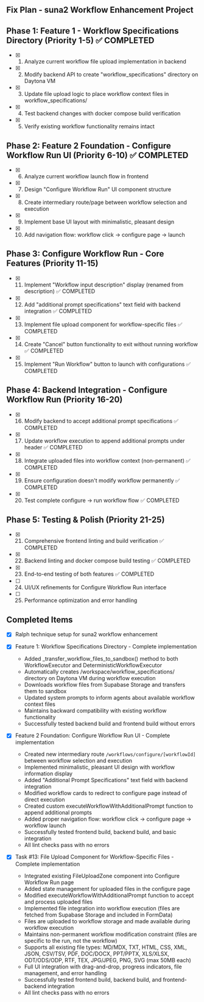 ## Fix Plan - suna2 Workflow Enhancement Project

## Phase 1: Feature 1 - Workflow Specifications Directory (Priority 1-5) ✅ COMPLETED
- [x] 1. Analyze current workflow file upload implementation in backend
- [x] 2. Modify backend API to create "workflow_specifications" directory on Daytona VM
- [x] 3. Update file upload logic to place workflow context files in workflow_specifications/
- [x] 4. Test backend changes with docker compose build verification
- [x] 5. Verify existing workflow functionality remains intact

## Phase 2: Feature 2 Foundation - Configure Workflow Run UI (Priority 6-10) ✅ COMPLETED
- [x] 6. Analyze current workflow launch flow in frontend
- [x] 7. Design "Configure Workflow Run" UI component structure
- [x] 8. Create intermediary route/page between workflow selection and execution
- [x] 9. Implement base UI layout with minimalistic, pleasant design
- [x] 10. Add navigation flow: workflow click → configure page → launch

## Phase 3: Configure Workflow Run - Core Features (Priority 11-15)
- [x] 11. Implement "Workflow input description" display (renamed from description) ✅ COMPLETED
- [x] 12. Add "additional prompt specifications" text field with backend integration ✅ COMPLETED  
- [x] 13. Implement file upload component for workflow-specific files ✅ COMPLETED
- [x] 14. Create "Cancel" button functionality to exit without running workflow ✅ COMPLETED
- [x] 15. Implement "Run Workflow" button to launch with configurations ✅ COMPLETED

## Phase 4: Backend Integration - Configure Workflow Run (Priority 16-20)
- [x] 16. Modify backend to accept additional prompt specifications ✅ COMPLETED
- [x] 17. Update workflow execution to append additional prompts under header ✅ COMPLETED
- [x] 18. Integrate uploaded files into workflow context (non-permanent) ✅ COMPLETED
- [x] 19. Ensure configuration doesn't modify workflow permanently ✅ COMPLETED
- [x] 20. Test complete configure → run workflow flow ✅ COMPLETED

## Phase 5: Testing & Polish (Priority 21-25)
- [x] 21. Comprehensive frontend linting and build verification ✅ COMPLETED
- [x] 22. Backend linting and docker compose build testing ✅ COMPLETED
- [x] 23. End-to-end testing of both features ✅ COMPLETED
- [ ] 24. UI/UX refinements for Configure Workflow Run interface
- [ ] 25. Performance optimization and error handling

## Completed Items
- [x] Ralph technique setup for suna2 workflow enhancement
- [x] Feature 1: Workflow Specifications Directory - Complete implementation
  - Added _transfer_workflow_files_to_sandbox() method to both WorkflowExecutor and DeterministicWorkflowExecutor
  - Automatically creates /workspace/workflow_specifications/ directory on Daytona VM during workflow execution
  - Downloads workflow files from Supabase Storage and transfers them to sandbox
  - Updated system prompts to inform agents about available workflow context files
  - Maintains backward compatibility with existing workflow functionality
  - Successfully tested backend build and frontend build without errors

- [x] Feature 2 Foundation: Configure Workflow Run UI - Complete implementation
  - Created new intermediary route `/workflows/configure/[workflowId]` between workflow selection and execution
  - Implemented minimalistic, pleasant UI design with workflow information display
  - Added "Additional Prompt Specifications" text field with backend integration
  - Modified workflow cards to redirect to configure page instead of direct execution
  - Created custom executeWorkflowWithAdditionalPrompt function to append additional prompts
  - Added proper navigation flow: workflow click → configure page → workflow launch
  - Successfully tested frontend build, backend build, and basic integration
  - All lint checks pass with no errors

- [x] Task #13: File Upload Component for Workflow-Specific Files - Complete implementation
  - Integrated existing FileUploadZone component into Configure Workflow Run page
  - Added state management for uploaded files in the configure page
  - Modified executeWorkflowWithAdditionalPrompt function to accept and process uploaded files
  - Implemented file integration into workflow execution (files are fetched from Supabase Storage and included in FormData)
  - Files are uploaded to workflow storage and made available during workflow execution
  - Maintains non-permanent workflow modification constraint (files are specific to the run, not the workflow)
  - Supports all existing file types: MD/MDX, TXT, HTML, CSS, XML, JSON, CSV/TSV, PDF, DOC/DOCX, PPT/PPTX, XLS/XLSX, ODT/ODS/ODP, RTF, TEX, JPG/JPEG, PNG, SVG (max 50MB each)
  - Full UI integration with drag-and-drop, progress indicators, file management, and error handling
  - Successfully tested frontend build, backend build, and frontend-backend integration
  - All lint checks pass with no errors


